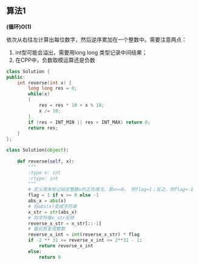 ## 算法1

**(循环)O(1)**

依次从右往左计算出每位数字，然后逆序累加在一个整数中。需要注意两点：

1. int型可能会溢出，需要用long long 类型记录中间结果；
2. 在CPP中，负数取模运算还是负数

```CPP
class Solution {
public:
    int reverse(int x) {
        long long res = 0;
        while(x)
        {
            res = res * 10 + x % 10;
            x /= 10;
        }
        if (res < INT_MIN || res > INT_MAX) return 0;
        return res;
    }
};
``` 

```Python
class Solution(object):
  
    def reverse(self, x):
        """
        :type x: int
        :rtype: int
        """
        # 定义用来标记给定整数x的正负情况，若x>=0， 则flag=1；反之，则flag=-1
        flag = 1 if x >= 0 else -1
        abs_x = abs(x)
        # 将abs(x)变成字符串
        x_str = str(abs_x)
        # 将字符串x_str反转
        reverse_x_str = x_str[::-1]
        # 最后恢复成整数
        reverse_x_int = int(reverse_x_str) * flag
        if -2 ** 31 <= reverse_x_int <= 2**31 - 1:
            return reverse_x_int
        else:
            return 0
```